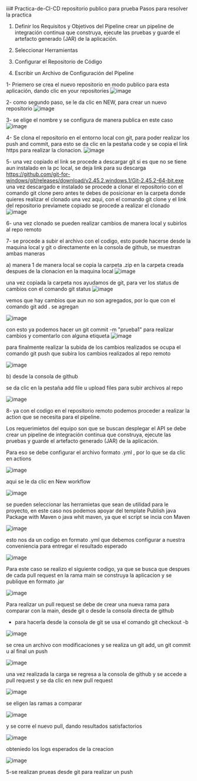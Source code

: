 iii# Practica-de-CI-CD
repositorio publico para prueba 
Pasos para resolver la practica
1. Definir los Requisitos y Objetivos del Pipeline
 crear un pipeline de integración continua que construya, ejecute las pruebas y guarde el artefacto generado (JAR) de la aplicación. 
   
3. Seleccionar Herramientas
4. Configurar el Repositorio de Código
5. Escribir un Archivo de Configuración del Pipeline




1- Priemero se crea el nuevo repositorio en modo publico para esta aplicación, dando clic en your repositories
![image](https://github.com/Mumba97/Practica-de-CI-CD/assets/121688225/b624e1cf-8837-44ee-b86f-17873676e5e5)

2- como segundo paso, se le da clic en NEW, para crear un nuevo repositorio 
![image](https://github.com/Mumba97/Practica-de-CI-CD/assets/121688225/0faad8e5-9000-4661-848c-afa3cf63612b)

3- se elige el nombre y se configura de manera publica en este caso
![image](https://github.com/Mumba97/Practica-de-CI-CD/assets/121688225/f548c834-7f81-430a-b5ee-0149e237ae7c)

4- Se clona el repositorio en el entorno local con git, para poder realizar los push and commit, para esto se da clic en la pestaña code y se copia el link https para realizar la clonacion.
![image](https://github.com/Mumba97/Practica-de-CI-CD/assets/121688225/55160ba0-7b5d-4e04-b76d-346b4b173a05)

5- una vez copiado el link se procede a descargar git si es que no se tiene aun instalado en la pc local, se deja link para su descarga 
https://github.com/git-for-windows/git/releases/download/v2.45.2.windows.1/Git-2.45.2-64-bit.exe
una vez descargado e instalado se procede a clonar el repositorio con el comando git clone 
pero antes te debes de posicionar en la carpeta donde quieres realizar el clonado
una vez aqui, con el comando git clone y el link del repositorio previamete copiado se procede a realizar el clonado 
![image](https://github.com/Mumba97/Practica-de-CI-CD/assets/121688225/c9c61ec8-a177-4aaf-922e-eab904aa7df1)

6- una vez clonado se pueden realizar cambios de manera local y subirlos al repo remoto

7- se procede a subir el archivo con el codigo, esto puede hacerse desde la maquina local y git o directamente en la consola de github, se muestran ambas maneras 

 a) manera 1
 de manera local 
   se copia la carpeta .zip en la carpeta creada despues de la clonacion en la maquina local
   ![image](https://github.com/Mumba97/Practica-de-CI-CD/assets/121688225/8975353f-ca2c-4dcf-9ef3-8455f0e39b2f)

 una vez copiada la carpeta nos ayudamos de git, para ver los status de cambios con el comando git status
 ![image](https://github.com/Mumba97/Practica-de-CI-CD/assets/121688225/7c3b358a-6d76-4a0e-be4a-62d4affc77d9)

 vemos que hay cambios que aun no son agregados, por lo que con el comando git add . se agregan 

 ![image](https://github.com/Mumba97/Practica-de-CI-CD/assets/121688225/3676865a-5822-4ea9-9987-e184c40d7956)

con esto ya podemos hacer un git commit -m "prueba1" para realizar cambios y comentarlo con alguna etiqueta
![image](https://github.com/Mumba97/Practica-de-CI-CD/assets/121688225/6684a2ff-9c15-4c96-8b03-fbd3424803c5)

para finalmente realizar la subida de los cambios realizados se ocupa el comando git push que subira los cambios realizados al repo remoto 

![image](https://github.com/Mumba97/Practica-de-CI-CD/assets/121688225/7fc7b122-f0ef-418f-9e07-701f1b9579b4)

b) desde la consola de github 

se da clic en la pestaña add file u upload files para subir archivos al repo 

![image](https://github.com/Mumba97/Practica-de-CI-CD/assets/121688225/9bc412fd-b5dc-4630-91a9-2308bf22842f)


8- ya con el codigo en el repositorio remoto podemos proceder a realizar la action que se necesita para el pipeline.

Los requerimietos del equipo son que se buscan desplegar el API se debe crear un pipeline de integración continua que construya, ejecute las
pruebas y guarde el artefacto generado (JAR) de la aplicación. 

Para eso se debe configurar el archivo formato .yml , por lo que se da clic en actions 

![image](https://github.com/Mumba97/Practica-de-CI-CD/assets/121688225/85ccdcd2-a05f-4261-957b-16717fd37498)

aqui se le da clic en New workflow 

![image](https://github.com/Mumba97/Practica-de-CI-CD/assets/121688225/11dfeb62-5166-4f9e-842a-2f4d7d3ab2f1)

se pueden seleccionar las herramietas que sean de utilidad para le proyecto, en este caso nos podemos apoyar del template Publish java Package with Maven o java whit maven, ya que el script se incia con Maven 

![image](https://github.com/Mumba97/Practica-de-CI-CD/assets/121688225/dc99aaeb-3c9c-4139-bbcd-2fa0b5c60eaa)

esto nos da un codigo en formato .yml que debemos configurar a nuestra conveniencia para entregar el resultado esperado 

![image](https://github.com/Mumba97/Practica-de-CI-CD/assets/121688225/22474140-50a2-4805-a25a-4de884e244a8)

Para este caso se realizo el siguiente codigo, ya que se busca que despues de cada pull request en la rama main se construya la aplicacion y se publique en formato .jar

![image](https://github.com/Mumba97/Practica-de-CI-CD/assets/121688225/28fe1ec2-ad6d-4696-8440-b1130d8b6b34)

Para realizar un pull request se debe de crear una nueva rama para comparar con la main, desde git o desde la consola directa de github

- para hacerla desde la consola de git se usa el comando git checkout -b 

![image](https://github.com/Mumba97/Practica-de-CI-CD/assets/121688225/42bbafa2-325c-4b34-9578-067ef1c34bd0)

se crea un archivo con modificaciones y se realiza un git add, un git commit u al final un push

![image](https://github.com/Mumba97/Practica-de-CI-CD/assets/121688225/0447cb24-ac59-4535-a4d4-f514312ce780)

una vez realizada la carga se regresa a la consola de github y se accede a pull request y se da clic en new pull request 

![image](https://github.com/Mumba97/Practica-de-CI-CD/assets/121688225/f91c202e-616a-4239-b212-5b8e68ec4313)

se eligen las ramas a comparar

![image](https://github.com/Mumba97/Practica-de-CI-CD/assets/121688225/fb78b125-9406-4e84-bda5-60d689abfe5d)

y se corre el nuevo pull, dando resultados satisfactorios

![image](https://github.com/Mumba97/Practica-de-CI-CD/assets/121688225/29866192-4106-42f8-b4c8-0eb5dc6914c6)

obteniedo los logs esperados de la creacion 

![image](https://github.com/Mumba97/Practica-de-CI-CD/assets/121688225/c9f9fc90-f412-4e75-a0d7-916128c8ab4c)















5-se realizan prueas desde git para realizar un push
